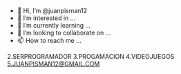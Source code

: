 - 👋 Hi, I’m @juanpisman12
- 👀 I’m interested in ...
- 🌱 I’m currently learning ...
- 💞️ I’m looking to collaborate on ...
- 📫 How to reach me ...

<!---
juanpisman12/juanpisman12 is a ✨ special ✨ repository because its `README.md` (this file) appears on your GitHub profile.
You can click the Preview link to take a look at your changes.
--->

2.SERPROGRAMADOR
3.PROGAMACION
4.VIDEOJUEGOS
5.JUANPISMAN12@GMAIL.COM
